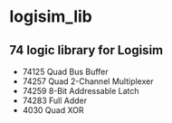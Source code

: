 # logisim_lib

## 74 logic library for Logisim
- 74125 Quad Bus Buffer
- 74257 Quad 2-Channel Multiplexer
- 74259 8-Bit Addressable Latch
- 74283 Full Adder
- 4030 Quad XOR